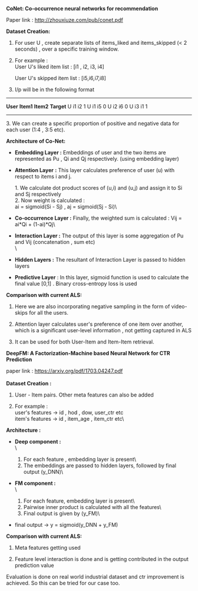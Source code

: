 **CoNet: Co-occurrence neural networks for recommendation**

Paper link : <http://zhouxiuze.com/pub/conet.pdf>

**Dataset Creation:**

1.  For user U , create separate lists of items_liked and items_skipped
    (\< 2 seconds) , over a specific training window.

2.  For example :\
    User U's liked item list : \[i1 , i2, i3, i4\]

    User U's skipped item list : \[i5,i6,i7,i8\]

3.  I/p will be in the following format

  ---------- ----------- ----------- ------------
  **User**   **Item1**   **Item2**   **Target**
  U          i1          i2          1
  U          i1          i5          0
  U          i2          i6          0
  U          i3          i1          1
  ---------- ----------- ----------- ------------

3\. We can create a specific proportion of positive and negative data
for each user (1:4 , 3:5 etc).

**Architecture of Co-Net:**

- **Embedding Layer :** Embeddings of user and the two items are
  represented as Pu , Qi and Qj respectively. (using embedding layer)

- **Attention Layer** **:** This layer calculates preference of user (u)
  with respect to items i and j.

  1\. We calculate dot product scores of (u,i) and (u,j) and assign it
  to Si and Sj respectively\
  2. Now weight is calculated :\
  ai = sigmoid(Si - Sj) , aj = sigmoid(Sj - Si)\

- **Co-occurrence Layer :** Finally, the weighted sum is calculated :
  Vij = ai\*Qi + (1-ai)\*Qj\

- **Interaction Layer :** The output of this layer is some aggregation
  of Pu and Vij (concatenation , sum etc)\
  \

- **Hidden Layers :** The resultant of Interaction Layer is passed to
  hidden layers

- **Predictive Layer** : In this layer, sigmoid function is used to
  calculate the final value \[0,1\] . Binary cross-entropy loss is used

**Comparison with current ALS:**

1.  Here we are also incorporating negative sampling in the form of
    video-skips for all the users.

2.  Attention layer calculates user's preference of one item over
    another, which is a significant user-level information , not getting
    captured in ALS

3.  It can be used for both User-Item and Item-Item retrieval.

**DeepFM: A Factorization-Machine based Neural Network for CTR
Prediction**

paper link : <https://arxiv.org/pdf/1703.04247.pdf>\
\
**Dataset Creation :**

1.  User - Item pairs. Other meta features can also be added

2.  For example :\
    user's features → id , hod , dow, user_ctr etc\
    item's features → id , item_age , item_ctr etc\

**Architecture :**

- **Deep component :**\
  \
  1. For each feature , embedding layer is present\
  2. The embeddings are passed to hidden layers, followed by final
  output (y_DNN)\

- **FM component :**\
  \
  1. For each feature, embedding layer is present\
  2. Pairwise inner product is calculated with all the features\
  3. Final output is given by (y_FM)\

- final output → y = sigmoid(y_DNN + y_FM)

**Comparison with current ALS:**

1.  Meta features getting used

2.  Feature level interaction is done and is getting contributed in the
    output prediction value

Evaluation is done on real world industrial dataset and ctr improvement
is achieved. So this can be tried for our case too.
